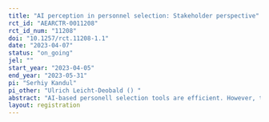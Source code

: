 ```yaml
---
title: "AI perception in personnel selection: Stakeholder perspective"
rct_id: "AEARCTR-0011208"
rct_id_num: "11208"
doi: "10.1257/rct.11208-1.1"
date: "2023-04-07"
status: "on_going"
jel: ""
start_year: "2023-04-05"
end_year: "2023-05-31"
pi: "Serhiy Kandul"
pi_other: "Ulrich Leicht-Deobald () "
abstract: "AI-based personell selection tools are efficient. However, they can generate disparities in selection rates across groups of applicants and therefore violate fairness requirements. In this project we investigate how people perceive this efficiency-fairnes tradeoffs. After having observed people's general fairness evaluation and pferences over efficient and fair algorithms, in this study we are interested in how the stakeholder perspective affects the AI perceptions in HR context. For this purpose, we compare the tradeoff perceptions by the UK managers and students in the role of job applicants. Based on the prominent fairness theory in organizational justice, we expect that managers prefer more efficient algorithms, while students favour les efficient algorithms with lower disparity rates."
layout: registration
---
```



